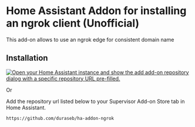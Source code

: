 # Home Assistant Addon for installing an ngrok client (Unofficial)
This add-on allows to use an ngrok edge for consistent domain name

## Installation

[![Open your Home Assistant instance and show the add add-on repository dialog with a specific repository URL pre-filled.](https://my.home-assistant.io/badges/supervisor_add_addon_repository.svg)](https://my.home-assistant.io/redirect/supervisor_add_addon_repository/?repository_url=https%3A%2F%2Fgithub.com%2Fduraseb%2Fha-addon-ngrok%2F)

Or

Add the repository url listed below to your Supervisor Add-on Store tab in Home
Assistant.


```
https://github.com/duraseb/ha-addon-ngrok
```

